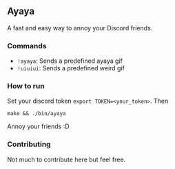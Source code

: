 ## Ayaya
A fast and easy way to annoy your Discord friends.

### Commands
- `!ayaya`: Sends a predefined ayaya gif
- `!uiuiui`: Sends a predefined weird gif

### How to run
Set your discord token `export TOKEN=<your_token>`. Then
```
make && ./bin/ayaya
```
Annoy your friends :D


### Contributing
Not much to contribute here but feel free.
